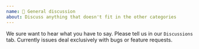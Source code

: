 ```yaml
---
name: 💬 General discussion
about: Discuss anything that doesn't fit in the other categories
---
```


We sure want to hear what you have to say. Please tell us in our
`Discussions` tab. Currently issues deal exclusively with bugs or
feature requests.
